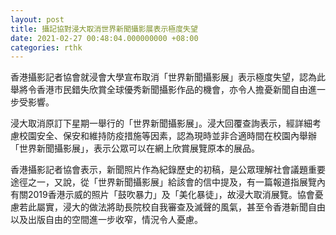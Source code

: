 ```yaml
---
layout: post
title: 攝記協對浸大取消世界新聞攝影展表示極度失望
date: 2021-02-27 00:48:04.000000000 +08:00
categories: rthk
---
```


香港攝影記者協會就浸會大學宣布取消「世界新聞攝影展」表示極度失望，認為此舉將令香港市民錯失欣賞全球優秀新聞攝影作品的機會，亦令人擔憂新聞自由進一步受影響。

浸大取消原訂下星期一舉行的「世界新聞攝影展」。浸大回覆查詢表示，經詳細考慮校園安全、保安和維持防疫措施等因素，認為現時並非合適時間在校園內舉辦「世界新聞攝影展」，表示公眾可以在網上欣賞展覽原本的展品。

香港攝影記者協會表示，新聞照片作為紀錄歷史的初稿，是公眾理解社會議題重要途徑之一，又說，從「世界新聞攝影展」給該會的信中提及，有一篇報道指展覽內有關2019香港示威的照片「鼓吹暴力」及「美化暴徒」，故浸大取消展覽。協會憂慮若此屬實，浸大的做法將助長院校自我審查及滅聲的風氣，甚至令香港新聞自由以及出版自由的空間進一步收窄，情況令人憂慮。
